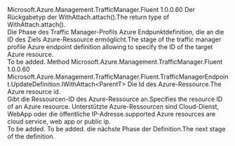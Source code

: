 <Type Name="IWithAzureResource&lt;ParentT&gt;" FullName="Microsoft.Azure.Management.TrafficManager.Fluent.TrafficManagerEndpoint.UpdateDefinition.IWithAzureResource&lt;ParentT&gt;">
  <TypeSignature Language="C#" Value="public interface IWithAzureResource&lt;ParentT&gt;" />
  <TypeSignature Language="ILAsm" Value=".class public interface auto ansi abstract IWithAzureResource`1&lt;ParentT&gt;" />
  <TypeSignature Language="DocId" Value="T:Microsoft.Azure.Management.TrafficManager.Fluent.TrafficManagerEndpoint.UpdateDefinition.IWithAzureResource`1" />
  <TypeSignature Language="VB.NET" Value="Public Interface IWithAzureResource(Of ParentT)" />
  <TypeSignature Language="F#" Value="type IWithAzureResource&lt;'ParentT&gt; = interface" />
  <AssemblyInfo>
    <AssemblyName>Microsoft.Azure.Management.TrafficManager.Fluent</AssemblyName>
    <AssemblyVersion>1.0.0.60</AssemblyVersion>
  </AssemblyInfo>
  <TypeParameters>
    <TypeParameter Name="ParentT" />
  </TypeParameters>
  <Interfaces />
  <Docs>
    <typeparam name="ParentT"><span data-ttu-id="d3964-101">Der Rückgabetyp der WithAttach.attach().</span><span class="sxs-lookup"><span data-stu-id="d3964-101">The return type of  WithAttach.attach().</span></span></typeparam>
    <summary>
            <span data-ttu-id="d3964-102">Die Phase des Traffic Manager-Profils Azure Endpunktdefinition, die an die ID des Ziels Azure-Ressource ermöglicht.</span><span class="sxs-lookup"><span data-stu-id="d3964-102">The stage of the traffic manager profile Azure endpoint definition allowing to specify the ID of the target Azure resource.</span></span>
            </summary>
    <remarks>To be added.</remarks>
  </Docs>
  <Members>
    <Member MemberName="ToResourceId">
      <MemberSignature Language="C#" Value="public Microsoft.Azure.Management.TrafficManager.Fluent.TrafficManagerEndpoint.UpdateDefinition.IWithAttach&lt;ParentT&gt; ToResourceId (string resourceId);" />
      <MemberSignature Language="ILAsm" Value=".method public hidebysig newslot virtual instance class Microsoft.Azure.Management.TrafficManager.Fluent.TrafficManagerEndpoint.UpdateDefinition.IWithAttach`1&lt;!ParentT&gt; ToResourceId(string resourceId) cil managed" />
      <MemberSignature Language="DocId" Value="M:Microsoft.Azure.Management.TrafficManager.Fluent.TrafficManagerEndpoint.UpdateDefinition.IWithAzureResource`1.ToResourceId(System.String)" />
      <MemberSignature Language="VB.NET" Value="Public Function ToResourceId (resourceId As String) As IWithAttach(Of ParentT)" />
      <MemberSignature Language="F#" Value="abstract member ToResourceId : string -&gt; Microsoft.Azure.Management.TrafficManager.Fluent.TrafficManagerEndpoint.UpdateDefinition.IWithAttach&lt;'ParentT&gt;" Usage="iWithAzureResource.ToResourceId resourceId" />
      <MemberType>Method</MemberType>
      <AssemblyInfo>
        <AssemblyName>Microsoft.Azure.Management.TrafficManager.Fluent</AssemblyName>
        <AssemblyVersion>1.0.0.60</AssemblyVersion>
      </AssemblyInfo>
      <ReturnValue>
        <ReturnType>Microsoft.Azure.Management.TrafficManager.Fluent.TrafficManagerEndpoint.UpdateDefinition.IWithAttach&lt;ParentT&gt;</ReturnType>
      </ReturnValue>
      <Parameters>
        <Parameter Name="resourceId" Type="System.String" />
      </Parameters>
      <Docs>
        <param name="resourceId"><span data-ttu-id="d3964-103">Die Id des Azure-Ressource.</span><span class="sxs-lookup"><span data-stu-id="d3964-103">The Azure resource id.</span></span></param>
        <summary>
            <span data-ttu-id="d3964-104">Gibt die Ressourcen-ID des Azure-Ressource an.</span><span class="sxs-lookup"><span data-stu-id="d3964-104">Specifies the resource ID of an Azure resource.</span></span>
            <span data-ttu-id="d3964-105">Unterstützte Azure-Ressourcen sind Cloud-Dienst, WebApp oder die öffentliche IP-Adresse.</span><span class="sxs-lookup"><span data-stu-id="d3964-105">supported Azure resources are cloud service, web app or public ip.</span></span>
            </summary>
        <returns>To be added.</returns>
        <remarks>To be added.</remarks>
        <return><span data-ttu-id="d3964-106">die nächste Phase der Definition.</span><span class="sxs-lookup"><span data-stu-id="d3964-106">The next stage of the definition.</span></span></return>
      </Docs>
    </Member>
  </Members>
</Type>